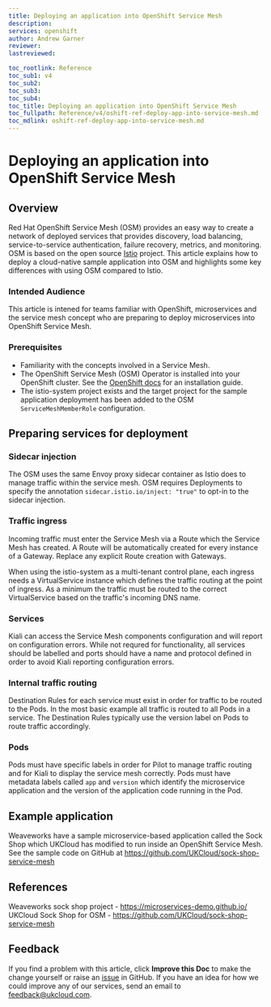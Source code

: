 ```yaml
---
title: Deploying an application into OpenShift Service Mesh
description:
services: openshift
author: Andrew Garner
reviewer:
lastreviewed:

toc_rootlink: Reference
toc_sub1: v4
toc_sub2:
toc_sub3:
toc_sub4:
toc_title: Deploying an application into OpenShift Service Mesh
toc_fullpath: Reference/v4/oshift-ref-deploy-app-into-service-mesh.md
toc_mdlink: oshift-ref-deploy-app-into-service-mesh.md
---
```


# Deploying an application into OpenShift Service Mesh

## Overview

Red Hat OpenShift Service Mesh (OSM) provides an easy way to create a network of deployed services that provides discovery, load balancing, service-to-service authentication, failure recovery, metrics, and monitoring. OSM is based on the open source [Istio](https://istio.io/) project. This article explains how to deploy a cloud-native sample application into OSM and highlights some key differences with using OSM compared to Istio.

### Intended Audience

This article is intened for teams familiar with OpenShift, microservices and the service mesh concept who are preparing to deploy microservices into OpenShift Service Mesh.

### Prerequisites

* Familiarity with the concepts involved in a Service Mesh.
* The OpenShift Service Mesh (OSM) Operator is installed into your OpenShift cluster. See the [OpenShift docs](https://docs.openshift.com/container-platform/4.4/service_mesh/service_mesh_install/preparing-ossm-installation.html) for an installation guide.
* The istio-system project exists and the target project for the sample application deployment has been added to the OSM `ServiceMeshMemberRole` configuration.

## Preparing services for deployment

### Sidecar injection

The OSM uses the same Envoy proxy sidecar container as Istio does to manage traffic within the service mesh. OSM requires Deployments to specify the annotation `sidecar.istio.io/inject: "true"` to opt-in to the sidecar injection.

### Traffic ingress

Incoming traffic must enter the Service Mesh via a Route which the Service Mesh has created. A Route will be automatically created for every instance of a Gateway. Replace any explicit Route creation with Gateways.

When using the istio-system as a multi-tenant control plane, each ingress needs a VirtualService instance which defines the traffic routing at the point of ingress. As a minimum the traffic must be routed to the correct VirtualService based on the traffic's incoming DNS name.

### Services

Kiali can access the Service Mesh components configuration and will report on configuration errors. While not requred for functionality, all services should be labelled and ports should have a name and protocol defined in order to avoid Kiali reporting configuration errors.

### Internal traffic routing

Destination Rules for each service must exist in order for traffic to be routed to the Pods. In the most basic example all traffic is routed to all Pods in a service. The Destination Rules typically use the version label on Pods to route traffic accordingly.

### Pods

Pods must have specific labels in order for Pilot to manage traffic routing and for Kiali to display the service mesh correctly. Pods must have metadata labels called `app` and `version` which identify the microservice application and the version of the application code running in the Pod.

## Example application

Weaveworks have a sample microservice-based application called the Sock Shop which UKCloud has modified to run inside an OpenShift Service Mesh. See the sample code on GitHub at https://github.com/UKCloud/sock-shop-service-mesh

## References

Weaveworks sock shop project - https://microservices-demo.github.io/
UKCloud Sock Shop for OSM - https://github.com/UKCloud/sock-shop-service-mesh

## Feedback

If you find a problem with this article, click **Improve this Doc** to make the change yourself or raise an [issue](https://github.com/UKCloud/documentation/issues) in GitHub. If you have an idea for how we could improve any of our services, send an email to <feedback@ukcloud.com>.
